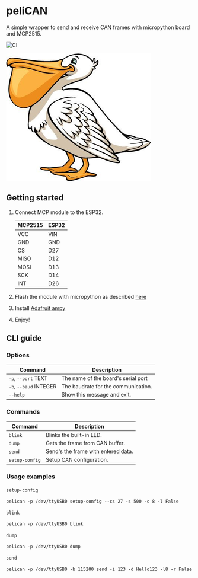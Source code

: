 # peliCAN
A simple wrapper to send and receive CAN frames with micropython board and MCP2515.

![CI](https://github.com/Sashkoiv/pelican/workflows/CI/badge.svg?branch=master)

![Logo](doc/logo.jpg)

## Getting started
1. Connect MCP module to the ESP32.

    MCP2515    | ESP32
    -----      | -----
    VCC        | VIN
    GND        | GND
    CS         | D27
    MISO       | D12
    MOSI       | D13
    SCK        | D14
    INT        | D26

1. Flash the module with micropython as described [here](https://micropython.org/download#esp32)
1. Install [Adafruit ampy](https://github.com/scientifichackers/ampy)
1. Enjoy!

## CLI guide

### Options
Command                 | Description
-----                   | -----
`-p`, `--port` TEXT     | The name of the board's serial port
`-b`, `--baud` INTEGER  | The baudrate for the communication.
`--help`                | Show this message and exit.

### Commands
Command           | Description
-----             | -----
`blink`           | Blinks the built-in LED.
`dump`            | Gets the frame from CAN buffer.
`send`            | Send's the frame with entered data.
`setup-config`    | Setup CAN configuration.

### Usage examples
`setup-config`
```
pelican -p /dev/ttyUSB0 setup-config --cs 27 -s 500 -c 8 -l False
```

`blink`
```
pelican -p /dev/ttyUSB0 blink
```

`dump`
```
pelican -p /dev/ttyUSB0 dump
```

`send`
```
pelican -p /dev/ttyUSB0 -b 115200 send -i 123 -d Hello123 -l8 -r False
```
